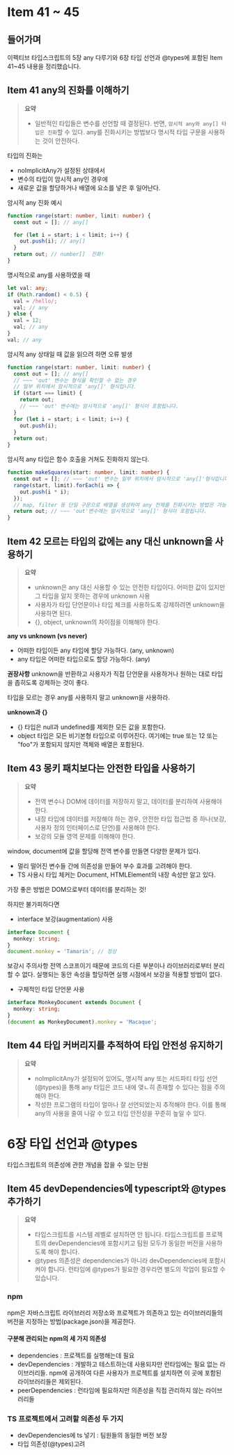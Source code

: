 # Item 41 ~ 45

## 들어가며

이펙티브 타입스크립트의 5장 any 다루기와 6장 타입 선언과 @types에 포함된 Item 41~45 내용을 정리했습니다.

## Item 41 any의 진화를 이해하기

> **요약**
>
> - 일반적인 타입들은 변수를 선언할 때 결정된다. 반면, `암시적 any와 any[] 타입은 진화`할 수 있다.
>   any를 진화시키는 방법보다 명시적 타입 구문을 사용하는 것이 안전하다.

타입의 진화는

- noImplicitAny가 설정된 상태에서
- 변수의 타입이 암시적 any인 경우에
- 새로운 값을 할당하거나 배열에 요소를 넣은 후
  일어난다.

암시적 any 진화 예시

```ts
function range(start: number, limit: number) {
  const out = []; // any[]

  for (let i = start; i < limit; i++) {
    out.push(i); // any[]
  }
  return out; // number[]  진화!
}
```

명시적으로 any를 사용하였을 때

```ts
let val: any;
if (Math.random() < 0.5) {
  val = /hello/;
  val; // any
} else {
  val = 12;
  val; // any
}
val; // any
```

암시적 any 상태일 때 값을 읽으려 하면 오류 발생

```ts
function range(start: number, limit: number) {
  const out = []; // any[]
  // ~~~ 'out' 변수는 형식을 확인할 수 없는 경우
  // 일부 위치에서 암시적으로 'any[]' 형식입니다.
  if (start === limit) {
    return out;
    // ~~~ 'out' 변수에는 암시적으로 'any[]' 형식이 포함됩니다.
  }
  for (let i = start; i < limit; i++) {
    out.push(i);
  }
  return out;
}
```

암시적 any 타입은 함수 호출을 거쳐도 진화하지 않는다.

```ts
function makeSquares(start: number, limit: number) {
  const out = []; // ~~~ 'out' 변수는 일부 위치에서 암시적으로 'any[]'형식입니다.
  range(start, limit).forEach(i => {
    out.push(i * i);
  });
  // map, filter 등 단일 구문으로 배열을 생성하여 any 전체를 진화시키는 방법은 가능
  return out; // ~~~ 'out'변수에는 암시적으로 'any[]' 형식이 포함됩니다.
}
```

## Item 42 모르는 타입의 값에는 any 대신 unknown을 사용하기

> **요약**
>
> - unknown은 any 대신 사용할 수 있는 안전한 타입이다. 어떠한 값이 있지만 그 타입을 알지 못하는 경우에 unknown 사용
> - 사용자가 타입 단언문이나 타입 체크를 사용하도록 강제하려면 unknown을 사용하면 된다.
> - {}, object, unknown의 차이점을 이해해야 한다.

**any vs unknown (vs never)**

- 어떠한 타입이든 any 타입에 할당 가능하다. (any, unknown)
- any 타입은 어떠한 타입으로도 할당 가능하다. (any)

**권장사항**
unknown을 반환하고 사용자가 직접 단언문을 사용하거나 원하는 대로 타입을 좁히도록 강제하는 것이 좋다.

타입을 모르는 경우 any를 사용하지 말고 unknown을 사용하라.

**unknown과 {}**

- {} 타입은 null과 undefined를 제외한 모든 값을 포함한다.
- object 타입은 모든 비기본형 타입으로 이루어진다. 여기에는 true 또는 12 또는 "foo"가 포함되지 않지만 객체와 배열은 포함된다.

## Item 43 몽키 패치보다는 안전한 타입을 사용하기

> **요약**
>
> - 전역 변수나 DOM에 데이터를 저장하지 말고, 데이터를 분리하여 사용해야 한다.
> - 내장 타입에 데이터를 저장해야 하는 경우, 안전한 타입 접근법 중 하나(보강, 사용자 정의 인터페이스로 단언)를 사용해야 한다.
> - 보강의 모듈 영역 문제를 이해해야 한다.

window, document에 값을 할당해 전역 변수를 만들면 다양한 문제가 있다.

- 멀리 떨어진 변수들 간에 의존성을 만들어 부수 효과를 고려해야 한다.
- TS 사용시 타입 체커는 Document, HTMLElement의 내장 속성만 알고 있다.

가장 좋은 방법은 DOM으로부터 데이터를 분리하는 것!

하지만 불가피하다면

- interface 보강(augmentation) 사용

```ts
interface Document {
  monkey: string;
}
document.monkey = 'Tamarin'; // 정상
```

보강시 주의사항
전역 스코프이기 때문에 코드의 다른 부분이나 라이브러리로부터 분리할 수 없다.
실행되는 동안 속성을 할당하면 실행 시점에서 보강을 적용할 방법이 없다.

- 구체적인 타입 단언문 사용

```ts
interface MonkeyDocument extends Document {
  monkey: string;
}
(document as MonkeyDocument).monkey = 'Macaque';
```

## Item 44 타입 커버리지를 추적하여 타입 안전성 유지하기

> **요약**
>
> - noImplicitAny가 설정되어 있어도, 명시적 any 또는 서드파티 타입 선언(@types)을 통해 any 타입은 코드 내에 옂ㄴ히 존재할 수 있다는 점을 주의해야 한다.
> - 작성한 프로그램의 타입이 얼마나 잘 선언되었는지 추적해야 한다. 이를 통해 any의 사용을 줄여 나갈 수 있고 타입 안전성을 꾸준히 높일 수 있다.

# 6장 타입 선언과 @types

타입스크립트의 의존성에 관한 개념을 잡을 수 있는 단원

## Item 45 devDependencies에 typescript와 @types 추가하기

> **요약**
>
> - 타입스크립트를 시스템 레벨로 설치하면 안 됩니다. 타입스크립트를 프로젝트의 devDependencies에 포함시키고 팀원 모두가 동일한 버전을 사용하도록 해야 합니다.
> - @types 의존성은 dependencies가 아니라 devDependencies에 포함시켜야 합니다. 런타임에 @types가 필요한 경우라면 별도의 작업이 필요할 수 있습니다.

### npm

npm은 자바스크립트 라이브러리 저장소와 프로젝트가 의존하고 있는 라이브러리들의 버전을 지정하는 방법(package.json)을 제공한다.

#### 구분해 관리되는 npm의 세 가지 의존성

- dependencies : 프로젝트를 실행해는데 필요
- devDependencies : 개발하고 테스트하는데 사용되자만 런타임에는 필요 없는 라이브러리들. npm에 공개하여 다른 사용자가 프로젝트를 설치하면 이 곳에 포함된 라이브러리들은 제외된다.
- peerDependencies : 런타임에 필요하지만 의존성을 직접 관리하지 않는 라이브러리들

### TS 프로젝트에서 고려할 의존성 두 가지

- devDependencies에 ts 넣기 : 팀원들의 동일한 버전 보장
- 타입 의존성(@types)고려
